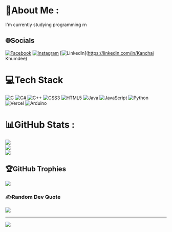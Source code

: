 # 💫About Me :
I'm currently studying programming rn

## 🌐Socials
[![Facebook](https://img.shields.io/badge/Facebook-%231877F2.svg?logo=Facebook&logoColor=white)](https://facebook.com/OstN0t) [![Instagram](https://img.shields.io/badge/Instagram-%23E4405F.svg?logo=Instagram&logoColor=white)](https://instagram.com/nack.str_z) [![LinkedIn](https://img.shields.io/badge/LinkedIn-%230077B5.svg?logo=linkedin&logoColor=white)](https://linkedin.com/in/Kanchai Khumdee) 

# 💻Tech Stack
![C](https://img.shields.io/badge/c-%2300599C.svg?style=for-the-badge&logo=c&logoColor=white) ![C#](https://img.shields.io/badge/c%23-%23239120.svg?style=for-the-badge&logo=c-sharp&logoColor=white) ![C++](https://img.shields.io/badge/c++-%2300599C.svg?style=for-the-badge&logo=c%2B%2B&logoColor=white) ![CSS3](https://img.shields.io/badge/css3-%231572B6.svg?style=for-the-badge&logo=css3&logoColor=white) ![HTML5](https://img.shields.io/badge/html5-%23E34F26.svg?style=for-the-badge&logo=html5&logoColor=white) ![Java](https://img.shields.io/badge/java-%23ED8B00.svg?style=for-the-badge&logo=java&logoColor=white) ![JavaScript](https://img.shields.io/badge/javascript-%23323330.svg?style=for-the-badge&logo=javascript&logoColor=%23F7DF1E) ![Python](https://img.shields.io/badge/python-3670A0?style=for-the-badge&logo=python&logoColor=ffdd54) ![Vercel](https://img.shields.io/badge/vercel-%23000000.svg?style=for-the-badge&logo=vercel&logoColor=white) ![Arduino](https://img.shields.io/badge/-Arduino-00979D?style=for-the-badge&logo=Arduino&logoColor=white)
# 📊GitHub Stats :
![](https://github-readme-stats.vercel.app/api?username=StrangerZ667&theme=radical&hide_border=false&include_all_commits=false&count_private=false)<br/>
![](https://github-readme-streak-stats.herokuapp.com/?user=StrangerZ667&theme=radical&hide_border=false)<br/>
![](https://github-readme-stats.vercel.app/api/top-langs/?username=StrangerZ667&theme=radical&hide_border=false&include_all_commits=false&count_private=false&layout=compact)

## 🏆GitHub Trophies
![](https://github-trophies.vercel.app/?username=StrangerZ667&theme=radical&no-frame=false&no-bg=false&margin-w=4)

### ✍️Random Dev Quote
![](https://quotes-github-readme.vercel.app/api?type=horizontal&theme=radical)

---
[![](https://visitcount.itsvg.in/api?id=StrangerZ667&icon=0&color=0)](https://visitcount.itsvg.in)
